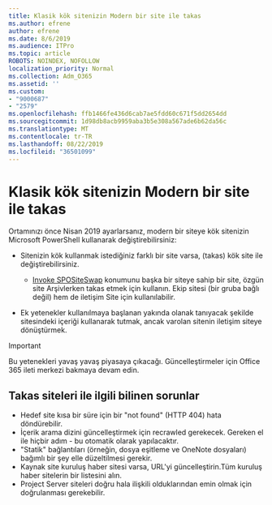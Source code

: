 ```yaml
---
title: Klasik kök sitenizin Modern bir site ile takas
ms.author: efrene
author: efrene
ms.date: 8/6/2019
ms.audience: ITPro
ms.topic: article
ROBOTS: NOINDEX, NOFOLLOW
localization_priority: Normal
ms.collection: Adm_O365
ms.assetid: ''
ms.custom:
- "9000687"
- "2579"
ms.openlocfilehash: ffb1466fe436d6cab7ae5fdd60c671f5dd2654dd
ms.sourcegitcommit: 1d98db8acb9959aba3b5e308a567ade6b62da56c
ms.translationtype: MT
ms.contentlocale: tr-TR
ms.lasthandoff: 08/22/2019
ms.locfileid: "36501099"
---
```

# <a name="swap-your-classic-root-site-with-a-modern-site"></a>Klasik kök sitenizin Modern bir site ile takas

Ortamınızı önce Nisan 2019 ayarlarsanız, modern bir siteye kök sitenizin Microsoft PowerShell kullanarak değiştirebilirsiniz:

- Sitenizin kök kullanmak istediğiniz farklı bir site varsa, (takas) kök site ile değiştirebilirsiniz. 
    - [Invoke SPOSiteSwap](https://docs.microsoft.com/powershell/module/sharepoint-online/invoke-spositeswap?view=sharepoint-ps) konumunu başka bir siteye sahip bir site, özgün site Arşivlerken takas etmek için kullanın. Ekip sitesi (bir gruba bağlı değil) hem de iletişim Site için kullanılabilir. 

- Ek yetenekler kullanılmaya başlanan yakında olanak tanıyacak şekilde sitesindeki içeriği kullanarak tutmak, ancak varolan sitenin iletişim siteye dönüştürmek. 
>[!Important]
>Bu yetenekleri yavaş yavaş piyasaya çıkacağı. Güncelleştirmeler için Office 365 ileti merkezi bakmaya devam edin. 

## <a name="known-issues-with-swapping-sites"></a>Takas siteleri ile ilgili bilinen sorunlar

- Hedef site kısa bir süre için bir "not found" (HTTP 404) hata döndürebilir.
- İçerik arama dizini güncelleştirmek için recrawled gerekecek. Gereken el ile hiçbir adım - bu otomatik olarak yapılacaktır.
- "Statik" bağlantıları (örneğin, dosya eşitleme ve OneNote dosyaları) bağımlı bir şey elle düzeltilmesi gerekir.
- Kaynak site kuruluş haber sitesi varsa, URL'yi güncelleştirin.Tüm kuruluş haber sitelerin bir listesini alın.
- Project Server siteleri doğru hala ilişkili olduklarından emin olmak için doğrulanması gerekebilir.





